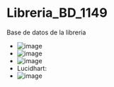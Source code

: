 # Libreria_BD_1149
Base de datos de la libreria
- ![image](https://github.com/user-attachments/assets/960b7ba2-f60d-4583-9e9f-fe0e35e8b278)
- ![image](https://github.com/user-attachments/assets/e6a9c23b-04dc-41a4-a96a-d6675f0583d2)
- ![image](https://github.com/user-attachments/assets/a3142131-de40-4cb3-afa8-f1b51f0da2a8)
- Lucidhart:
- ![image](https://github.com/user-attachments/assets/0f52a421-6476-4a5c-9d6d-742de6032434)


